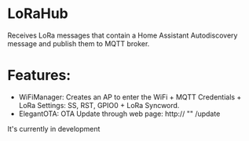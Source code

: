 # LoRaHub

Receives LoRa messages that contain a Home Assistant Autodiscovery message and publish them to MQTT broker.

# Features:
- WiFiManager: Creates an AP to enter the WiFi + MQTT Credentials + LoRa Settings: SS, RST, GPIO0 + LoRa Syncword.
- ElegantOTA: OTA Update through web page: http:// "<esp-ip>" /update

It's currently in development
